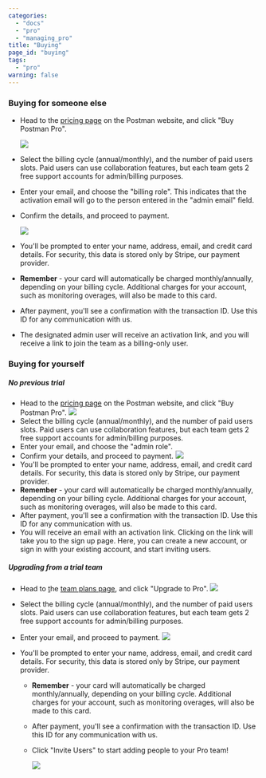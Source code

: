 ```yaml
---
categories: 
  - "docs"
  - "pro"
  - "managing_pro"
title: "Buying"
page_id: "buying"
tags: 
  - "pro"
warning: false
---
```


### Buying for someone else

*   Head to the [pricing page](https://www.getpostman.com/pricing) on the Postman website, and click "Buy Postman Pro".

    ![](https://s3.amazonaws.com/postman-static-getpostman-com/postman-docs/59191627.png)  

*   Select the billing cycle (annual/monthly), and the number of paid users slots. Paid users can use collaboration features, but each team gets 2 free support accounts for admin/billing purposes.
*   Enter your email, and choose the "billing role". This indicates that the activation email will go to the person entered in the "admin email" field.
*   Confirm the details, and proceed to payment.

    ![](https://s3.amazonaws.com/postman-static-getpostman-com/postman-docs/59191661.png)

*   You'll be prompted to enter your name, address, email, and credit card details. For security, this data is stored only by Stripe, our payment provider.
*   **Remember** - your card will automatically be charged monthly/annually, depending on your billing cycle. Additional charges for your account, such as monitoring overages, will also be made to this card.
*   After payment, you'll see a confirmation with the transaction ID. Use this ID for any communication with us.
*   The designated admin user will receive an activation link, and you will receive a link to join the team as a billing-only user.

### Buying for yourself

##### **No previous trial**

*   Head to the [pricing page](https://www.getpostman.com/pricing) on the Postman website, and click "Buy Postman Pro".
        ![](https://s3.amazonaws.com/postman-static-getpostman-com/postman-docs/59191627.png)  
*   Select the billing cycle (annual/monthly), and the number of paid users slots. Paid users can use collaboration features, but each team gets 2 free support accounts for admin/billing purposes.
*   Enter your email, and choose the "admin role".
*   Confirm your details, and proceed to payment.
    ![](https://s3.amazonaws.com/postman-static-getpostman-com/postman-docs/59191782.png)  
*   You'll be prompted to enter your name, address, email, and credit card details. For security, this data is stored only by Stripe, our payment provider.
*   **Remember** - your card will automatically be charged monthly/annually, depending on your billing cycle. Additional charges for your account, such as monitoring overages, will also be made to this card.
*   After payment, you'll see a confirmation with the transaction ID. Use this ID for any communication with us.
*   You will receive an email with an activation link. Clicking on the link will take you to the sign up page. Here, you can create a new account, or sign in with your existing account, and start inviting users.

##### **Upgrading from a trial team**

*   Head to [t](https://app.getpostman.com/dashboard/team-plans)he [team plans page](https://app.getpostman.com/dashboard/team-plans), and click "Upgrade to Pro".
    ![](https://s3.amazonaws.com/postman-static-getpostman-com/postman-docs/59191884.png)
*   Select the billing cycle (annual/monthly), and the number of paid users slots. Paid users can use collaboration features, but each team gets 2 free support accounts for admin/billing purposes.
*   Enter your email, and proceed to payment.
    ![](https://s3.amazonaws.com/postman-static-getpostman-com/postman-docs/59191943.png)
*   You'll be prompted to enter your name, address, email, and credit card details. For security, this data is stored only by Stripe, our payment provider.

    *   **Remember** - your card will automatically be charged monthly/annually, depending on your billing cycle. Additional charges for your account, such as monitoring overages, will also be made to this card.

    *   After payment, you'll see a confirmation with the transaction ID. Use this ID for any communication with us.

    *   Click "Invite Users" to start adding people to your Pro team!

        ![](https://s3.amazonaws.com/postman-static-getpostman-com/postman-docs/59192001.png)
